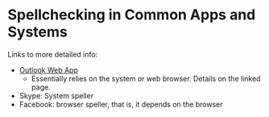 # Spellchecking in Common Apps and Systems

Links to more detailed info:

- [Outlook Web
  App](https://www.msoutlook.info/question/add-spell-check-languages-owa)
  - Essentially relies on the system or web browser. Details on the linked page.
- Skype: System speller
- Facebook: browser speller, that is, it depends on the browser
